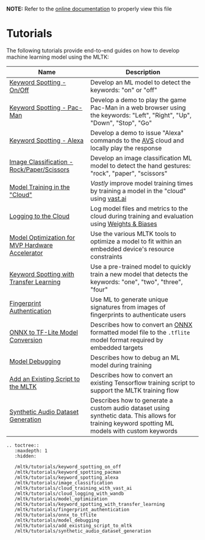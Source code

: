 __NOTE:__ Refer to the [online documentation](https://siliconlabs.github.io/mltk) to properly view this file
# Tutorials


The following tutorials provide end-to-end guides on how to develop machine learning model using the MLTK:

| Name                                                                                                                                      | Description                                                                                                                                                                                            |
|-------------------------------------------------------------------------------------------------------------------------------------------|--------------------------------------------------------------------------------------------------------------------------------------------------------------------------------------------------------|
| [Keyword Spotting - On/Off](https://siliconlabs.github.io/mltk/mltk/tutorials/keyword_spotting_on_off.html)                               | Develop an ML model to detect the keywords: "on" or "off"                                                                                                                                              |
| [Keyword Spotting - Pac-Man](https://siliconlabs.github.io/mltk/mltk/tutorials/keyword_spotting_pacman.html)                              | Develop a demo to play the game Pac-Man in a web browser using the keywords: "Left", "Right", "Up", "Down", "Stop", "Go"                                                                               |
| [Keyword Spotting - Alexa](https://siliconlabs.github.io/mltk/mltk/tutorials/keyword_spotting_alexa.html)                                 | Develop a demo to issue "Alexa" commands to the [AVS](https://developer.amazon.com/en-US/docs/alexa/alexa-voice-service/get-started-with-alexa-voice-service.html) cloud and locally play the response |
| [Image Classification - Rock/Paper/Scissors](https://siliconlabs.github.io/mltk/mltk/tutorials/image_classification.html)                 | Develop an image classification ML model to detect the hand gestures: "rock", "paper", "scissors"                                                                                                      |
| [Model Training in the "Cloud"](https://siliconlabs.github.io/mltk/mltk/tutorials/cloud_training_with_vast_ai.html)                       | _Vastly_ improve model training times by training a model in the "cloud" using [vast.ai](http://vast.ai)                                                                                               |
| [Logging to the Cloud](https://siliconlabs.github.io/mltk/mltk/tutorials/cloud_logging_with_wandb.html)                                   | Log model files and metrics to the cloud during training and evaluation using [Weights & Biases](http://wandb.ai)                                                                                               |
| [Model Optimization for MVP Hardware Accelerator](https://siliconlabs.github.io/mltk/mltk/tutorials/model_optimization.html)              | Use the various MLTK tools to optimize a model to fit within an embedded device's resource constraints                                                                                                 |
| [Keyword Spotting with Transfer Learning](https://siliconlabs.github.io/mltk/mltk/tutorials/keyword_spotting_with_transfer_learning.html) | Use a pre-trained model to quickly train a new model that detects the keywords: "one", "two", "three", "four"                                                                                          |
| [Fingerprint Authentication](https://siliconlabs.github.io/mltk/mltk/tutorials/fingerprint_authentication.html)                           | Use ML to generate unique signatures from images of fingerprints to authenticate users                                                                                                                 |
| [ONNX to TF-Lite Model Conversion](https://siliconlabs.github.io/mltk/mltk/tutorials/onnx_to_tflite.html)                                 | Describes how to convert an [ONNX](https://onnx.ai/) formatted model file to the `.tflite` model format required by embedded targets                                                                   |
| [Model Debugging](https://siliconlabs.github.io/mltk/mltk/tutorials/model_debugging.html)                                                 | Describes how to debug an ML model during training                                                                                                                                                     |
| [Add an Existing Script to the MLTK](https://siliconlabs.github.io/mltk/mltk/tutorials/add_existing_script_to_mltk.html)                  | Describes how to convert an existing Tensorflow training script to support the MLTK training flow                                                                                                      |
| [Synthetic Audio Dataset Generation](https://siliconlabs.github.io/mltk/mltk/tutorials/synthetic_audio_dataset_generation.html)           | Describes how to generate a custom audio dataset using synthetic data. This allows for training keyword spotting ML models with custom keywords                                                                                                      |


```{eval-rst}
.. toctree::
   :maxdepth: 1
   :hidden:

   /mltk/tutorials/keyword_spotting_on_off
   /mltk/tutorials/keyword_spotting_pacman
   /mltk/tutorials/keyword_spotting_alexa
   /mltk/tutorials/image_classification
   /mltk/tutorials/cloud_training_with_vast_ai
   /mltk/tutorials/cloud_logging_with_wandb
   /mltk/tutorials/model_optimization
   /mltk/tutorials/keyword_spotting_with_transfer_learning
   /mltk/tutorials/fingerprint_authentication
   /mltk/tutorials/onnx_to_tflite
   /mltk/tutorials/model_debugging
   /mltk/tutorials/add_existing_script_to_mltk
   /mltk/tutorials/synthetic_audio_dataset_generation
```